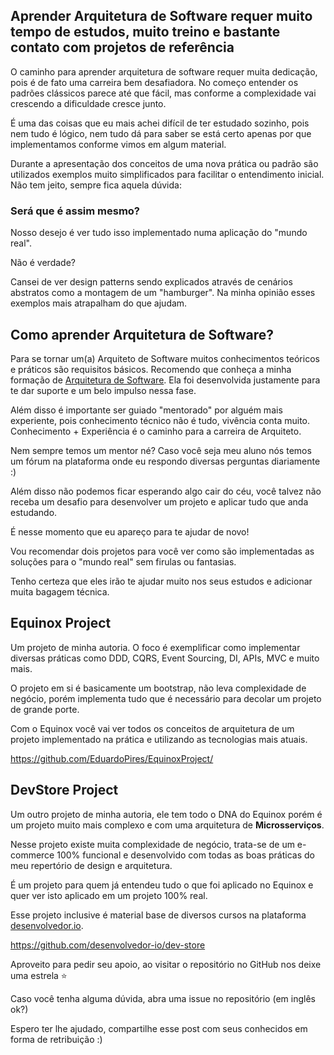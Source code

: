 ## Aprender Arquitetura de Software requer muito tempo de estudos, muito treino e bastante contato com projetos de referência

O caminho para aprender arquitetura de software requer muita dedicação, pois é de fato uma carreira bem desafiadora. No começo entender os padrões clássicos parece até que fácil, mas conforme a complexidade vai crescendo a dificuldade cresce junto.

É uma das coisas que eu mais achei difícil de ter estudado sozinho, pois nem tudo é lógico, nem tudo dá para saber se está certo apenas por que implementamos conforme vimos em algum material.

Durante a apresentação dos conceitos de uma nova prática ou padrão são utilizados exemplos muito simplificados para facilitar o entendimento inicial. Não tem jeito, sempre fica aquela dúvida:

### Será que é assim mesmo?

Nosso desejo é ver tudo isso implementado numa aplicação do "mundo real".

Não é verdade?

Cansei de ver design patterns sendo explicados através de cenários abstratos como a montagem de um "hamburger". Na minha opinião esses exemplos mais atrapalham do que ajudam.

## Como aprender Arquitetura de Software?

Para se tornar um(a) Arquiteto de Software muitos conhecimentos teóricos e práticos são requisitos básicos. Recomendo que conheça a minha formação de [Arquitetura de Software](https://desenvolvedor.io/formacao/arquiteto-de-software). Ela foi desenvolvida justamente para te dar suporte e um belo impulso nessa fase.

Além disso é importante ser guiado "mentorado" por alguém mais experiente, pois conhecimento técnico não é tudo, vivência conta muito. Conhecimento + Experiência é o caminho para a carreira de Arquiteto.

Nem sempre temos um mentor né? Caso você seja meu aluno nós temos um fórum na plataforma onde eu respondo diversas perguntas diariamente :)

Além disso não podemos ficar esperando algo cair do céu, você talvez não receba um desafio para desenvolver um projeto e aplicar tudo que anda estudando.

É nesse momento que eu apareço para te ajudar de novo!

Vou recomendar dois projetos para você ver como são implementadas as soluções para o "mundo real" sem firulas ou fantasias.

Tenho certeza que eles irão te ajudar muito nos seus estudos e adicionar muita bagagem técnica.

## Equinox Project

Um projeto de minha autoria. O foco é exemplificar como implementar diversas práticas como DDD, CQRS, Event Sourcing, DI, APIs, MVC e muito mais.

O projeto em si é basicamente um bootstrap, não leva complexidade de negócio, porém implementa tudo que é necessário para decolar um projeto de grande porte.

Com o Equinox você vai ver todos os conceitos de arquitetura de um projeto implementado na prática e utilizando as tecnologias mais atuais.

https://github.com/EduardoPires/EquinoxProject/

## DevStore Project

Um outro projeto de minha autoria, ele tem todo o DNA do Equinox porém é um projeto muito mais complexo e com uma arquitetura de **Microsserviços**.

Nesse projeto existe muita complexidade de negócio, trata-se de um e-commerce 100% funcional e desenvolvido com todas as boas práticas do meu repertório de design e arquitetura.

É um projeto para quem já entendeu tudo o que foi aplicado no Equinox e quer ver isto aplicado em um projeto 100% real.

Esse projeto inclusive é material base de diversos cursos na plataforma [desenvolvedor.io](https://desenvolvedor.io).

https://github.com/desenvolvedor-io/dev-store

Aproveito para pedir seu apoio, ao visitar o repositório no GitHub nos deixe uma estrela ⭐

Caso você tenha alguma dúvida, abra uma issue no repositório (em inglês ok?)

Espero ter lhe ajudado, compartilhe esse post com seus conhecidos em forma de retribuição :)